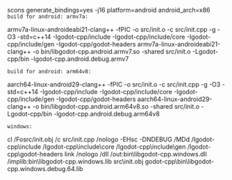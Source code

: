 scons generate_bindings=yes -j16 platform=android android_arch=x86
`build for android: armv7a:`

armv7a-linux-androideabi21-clang++ -fPIC -o src/init.o -c src/init.cpp -g -O3 -std=c++14 -Igodot-cpp/include -Igodot-cpp/include/core -Igodot-cpp/include/gen -Igodot-cpp/godot-headers
armv7a-linux-androideabi21-clang++ -o bin/libgodot-cpp.android.armv7.so -shared src/init.o -Lgodot-cpp/bin -lgodot-cpp.android.debug.armv7

`build for android: arm64v8:`

aarch64-linux-android29-clang++  -fPIC -o src/init.o -c src/init.cpp -g -O3 -std=c++14 -Igodot-cpp/include -Igodot-cpp/include/core -Igodot-cpp/include/gen -Igodot-cpp/godot-headers
aarch64-linux-android29-clang++  -o bin/libgodot-cpp.android.arm64v8.so -shared src/init.o -Lgodot-cpp/bin -lgodot-cpp.android.debug.arm64v8

`windows:`

cl /Fosrc/init.obj /c src/init.cpp /nologo -EHsc -DNDEBUG /MDd /Igodot-cpp\include /Igodot-cpp\include\core /Igodot-cpp\include\gen /Igodot-cpp\godot-headers
link /nologo /dll /out:bin\libgodot-cpp.windows.dll /implib:bin\libgodot-cpp.windows.lib src\init.obj godot-cpp\bin\libgodot-cpp.windows.debug.64.lib